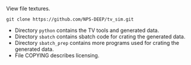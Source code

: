View file textures.

    git clone https://github.com/NPS-DEEP/tv_sim.git

* Directory `python` contains the TV tools and generated data.
* Directory `sbatch` contains sbatch code for crating the generated data.
* Directory `sbatch_prep` contains more programs used for crating the generated data.
* File COPYING describes licensing.
